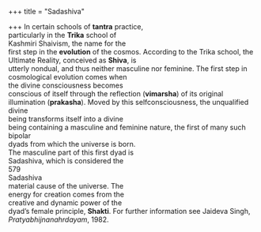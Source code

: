 +++
title = "Sadashiva"

+++
In certain schools of **tantra** practice,  
particularly in the **Trika** school of  
Kashmiri Shaivism, the name for the  
first step in the **evolution** of the cosmos. According to the Trika school, the  
Ultimate Reality, conceived as **Shiva**, is  
utterly nondual, and thus neither masculine nor feminine. The first step in  
cosmological evolution comes when  
the divine consciousness becomes  
conscious of itself through the reflection (**vimarsha**) of its original illumination (**prakasha**). Moved by this selfconsciousness, the unqualified divine  
being transforms itself into a divine  
being containing a masculine and feminine nature, the first of many such bipolar  
dyads from which the universe is born.  
The masculine part of this first dyad is  
Sadashiva, which is considered the  
579  
Sadashiva  
material cause of the universe. The  
energy for creation comes from the  
creative and dynamic power of the  
dyad’s female principle, **Shakti**. For further information see Jaideva Singh,  
*Pratyabhijnanahrdayam*, 1982.